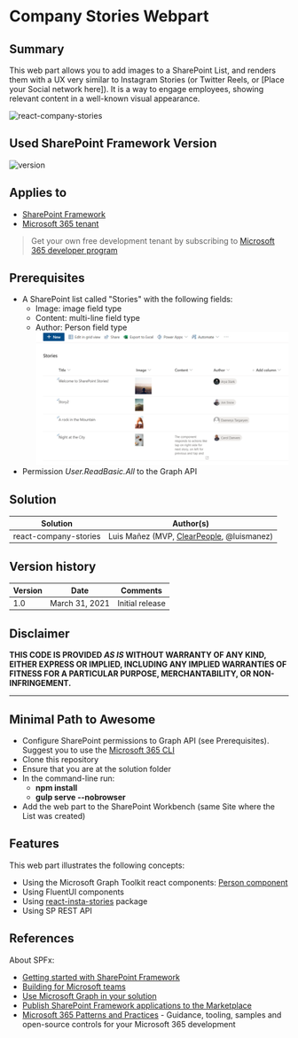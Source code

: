 # Company Stories Webpart

## Summary

This web part allows you to add images to a SharePoint List, and renders them with a UX very similar to Instagram Stories (or Twitter Reels, or [Place your Social network here]). It is a way to engage employees, showing relevant content in a well-known visual appearance.

![react-company-stories](./assets/react-company-stories.gif)

## Used SharePoint Framework Version

![version](https://img.shields.io/badge/SPFx-1.11-green.svg)

## Applies to

- [SharePoint Framework](https://aka.ms/spfx)
- [Microsoft 365 tenant](https://docs.microsoft.com/en-us/sharepoint/dev/spfx/set-up-your-developer-tenant)

> Get your own free development tenant by subscribing to [Microsoft 365 developer program](http://aka.ms/o365devprogram)

## Prerequisites

- A SharePoint list called "Stories" with the following fields:
  - Image: image field type
  - Content: multi-line field type
  - Author: Person field type
![stories-list](./assets/stories-list.png)
- Permission _User.ReadBasic.All_ to the Graph API

## Solution

Solution|Author(s)
--------|---------
react-company-stories | Luis Mañez (MVP, [ClearPeople](http://www.clearpeople.com), @luismanez)

## Version history

Version|Date|Comments
-------|----|--------
1.0|March 31, 2021|Initial release

## Disclaimer

**THIS CODE IS PROVIDED *AS IS* WITHOUT WARRANTY OF ANY KIND, EITHER EXPRESS OR IMPLIED, INCLUDING ANY IMPLIED WARRANTIES OF FITNESS FOR A PARTICULAR PURPOSE, MERCHANTABILITY, OR NON-INFRINGEMENT.**

---

## Minimal Path to Awesome

- Configure SharePoint permissions to Graph API (see Prerequisites). Suggest you to use the [Microsoft 365 CLI](https://blog.mastykarz.nl/grant-api-permissions-office-365-cli/)
- Clone this repository
- Ensure that you are at the solution folder
- In the command-line run:
  - **npm install**
  - **gulp serve --nobrowser**
- Add the web part to the SharePoint Workbench (same Site where the List was created)

## Features

This web part illustrates the following concepts:

- Using the Microsoft Graph Toolkit react components: [Person component](https://docs.microsoft.com/en-us/graph/toolkit/components/person)
- Using FluentUI components
- Using [react-insta-stories](https://www.npmjs.com/package/react-insta-stories) package
- Using SP REST API

## References

About SPFx:

- [Getting started with SharePoint Framework](https://docs.microsoft.com/en-us/sharepoint/dev/spfx/set-up-your-developer-tenant)
- [Building for Microsoft teams](https://docs.microsoft.com/en-us/sharepoint/dev/spfx/build-for-teams-overview)
- [Use Microsoft Graph in your solution](https://docs.microsoft.com/en-us/sharepoint/dev/spfx/web-parts/get-started/using-microsoft-graph-apis)
- [Publish SharePoint Framework applications to the Marketplace](https://docs.microsoft.com/en-us/sharepoint/dev/spfx/publish-to-marketplace-overview)
- [Microsoft 365 Patterns and Practices](https://aka.ms/m365pnp) - Guidance, tooling, samples and open-source controls for your Microsoft 365 development
